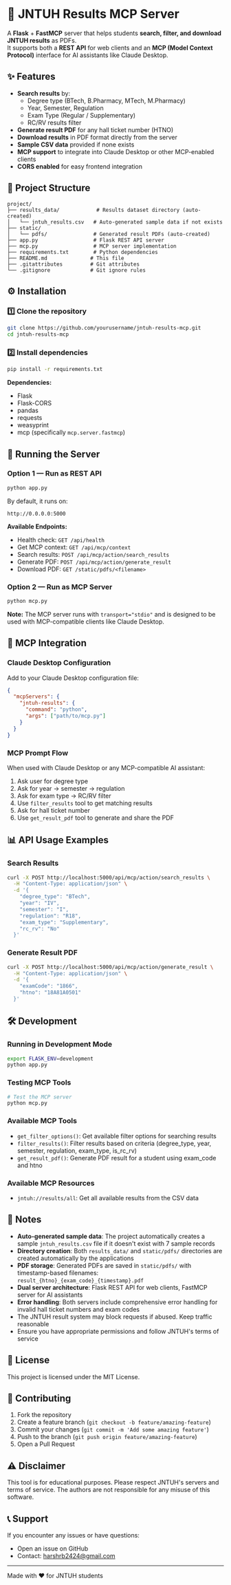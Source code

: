 # 📄 JNTUH Results MCP Server

A **Flask** + **FastMCP** server that helps students **search, filter, and download JNTUH results** as PDFs.  
It supports both a **REST API** for web clients and an **MCP (Model Context Protocol)** interface for AI assistants like Claude Desktop.

## ✨ Features

- **Search results** by:
  - Degree type (BTech, B.Pharmacy, MTech, M.Pharmacy)
  - Year, Semester, Regulation
  - Exam Type (Regular / Supplementary)
  - RC/RV results filter
- **Generate result PDF** for any hall ticket number (HTNO)
- **Download results** in PDF format directly from the server
- **Sample CSV data** provided if none exists
- **MCP support** to integrate into Claude Desktop or other MCP-enabled clients
- **CORS enabled** for easy frontend integration

## 📂 Project Structure

```
project/
├── results_data/            # Results dataset directory (auto-created)
│   └── jntuh_results.csv   # Auto-generated sample data if not exists
├── static/
│   └── pdfs/               # Generated result PDFs (auto-created)
├── app.py                  # Flask REST API server
├── mcp.py                  # MCP server implementation
├── requirements.txt        # Python dependencies
├── README.md              # This file
├── .gitattributes         # Git attributes
└── .gitignore             # Git ignore rules
```

## ⚙️ Installation

### 1️⃣ Clone the repository

```bash
git clone https://github.com/yourusername/jntuh-results-mcp.git
cd jntuh-results-mcp
```

### 2️⃣ Install dependencies

```bash
pip install -r requirements.txt
```

**Dependencies:**
- Flask
- Flask-CORS
- pandas
- requests
- weasyprint
- mcp (specifically `mcp.server.fastmcp`)

## 🚀 Running the Server

### Option 1 — Run as REST API

```bash
python app.py
```

By default, it runs on:
```
http://0.0.0.0:5000
```

**Available Endpoints:**
- Health check: `GET /api/health`
- Get MCP context: `GET /api/mcp/context`
- Search results: `POST /api/mcp/action/search_results`
- Generate PDF: `POST /api/mcp/action/generate_result`
- Download PDF: `GET /static/pdfs/<filename>`

### Option 2 — Run as MCP Server

```bash
python mcp.py
```

**Note:** The MCP server runs with `transport="stdio"` and is designed to be used with MCP-compatible clients like Claude Desktop.

## 🤖 MCP Integration

### Claude Desktop Configuration

Add to your Claude Desktop configuration file:

```json
{
  "mcpServers": {
    "jntuh-results": {
      "command": "python",
      "args": ["path/to/mcp.py"]
    }
  }
}
```

### MCP Prompt Flow

When used with Claude Desktop or any MCP-compatible AI assistant:

1. Ask user for degree type
2. Ask for year → semester → regulation  
3. Ask for exam type → RC/RV filter
4. Use `filter_results` tool to get matching results
5. Ask for hall ticket number
6. Use `get_result_pdf` tool to generate and share the PDF

## 📊 API Usage Examples

### Search Results

```bash
curl -X POST http://localhost:5000/api/mcp/action/search_results \
  -H "Content-Type: application/json" \
  -d '{
    "degree_type": "BTech",
    "year": "IV",
    "semester": "I",
    "regulation": "R18",
    "exam_type": "Supplementary",
    "rc_rv": "No"
  }'
```

### Generate Result PDF

```bash
curl -X POST http://localhost:5000/api/mcp/action/generate_result \
  -H "Content-Type: application/json" \
  -d '{
    "examCode": "1866",
    "htno": "18A81A0501"
  }'
```

## 🛠️ Development

### Running in Development Mode

```bash
export FLASK_ENV=development
python app.py
```

### Testing MCP Tools

```bash
# Test the MCP server
python mcp.py
```

### Available MCP Tools

- `get_filter_options()`: Get available filter options for searching results
- `filter_results()`: Filter results based on criteria (degree_type, year, semester, regulation, exam_type, is_rc_rv)
- `get_result_pdf()`: Generate PDF result for a student using exam_code and htno

### Available MCP Resources

- `jntuh://results/all`: Get all available results from the CSV data

## 📝 Notes

- **Auto-generated sample data**: The project automatically creates a sample `jntuh_results.csv` file if it doesn't exist with 7 sample records
- **Directory creation**: Both `results_data/` and `static/pdfs/` directories are created automatically by the applications
- **PDF storage**: Generated PDFs are saved in `static/pdfs/` with timestamp-based filenames: `result_{htno}_{exam_code}_{timestamp}.pdf`
- **Dual server architecture**: Flask REST API for web clients, FastMCP server for AI assistants
- **Error handling**: Both servers include comprehensive error handling for invalid hall ticket numbers and exam codes
- The JNTUH result system may block requests if abused. Keep traffic reasonable
- Ensure you have appropriate permissions and follow JNTUH's terms of service

## 📄 License

This project is licensed under the MIT License.

## 🤝 Contributing

1. Fork the repository
2. Create a feature branch (`git checkout -b feature/amazing-feature`)
3. Commit your changes (`git commit -m 'Add some amazing feature'`)
4. Push to the branch (`git push origin feature/amazing-feature`)
5. Open a Pull Request

## ⚠️ Disclaimer

This tool is for educational purposes. Please respect JNTUH's servers and terms of service. The authors are not responsible for any misuse of this software.

## 📞 Support

If you encounter any issues or have questions:
- Open an issue on GitHub
- Contact: harshrb2424@gmail.com

---

Made with ❤️ for JNTUH students
